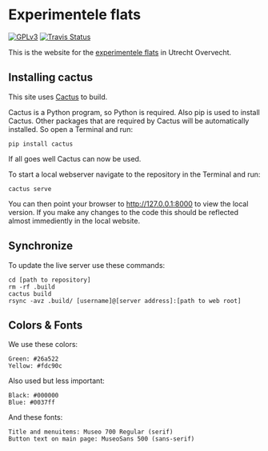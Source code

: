 Experimentele flats
===================

[![GPLv3](https://img.shields.io/badge/license-GPLv3-blue.svg)](https://github.com/experimentele-flats/experimentele-flats/blob/master/LICENSE)
[![Travis Status](https://img.shields.io/travis/experimentele-flats/experimentele-flats/master.svg)](https://travis-ci.com/experimentele-flats/experimentele-flats)

This is the website for the [experimentele flats](https://experimentele-flats.nl/) in Utrecht Overvecht.


Installing cactus
-----------------

This site uses [Cactus](https://github.com/eudicots/Cactus/) to build.

Cactus is a Python program, so Python is required.
Also pip is used to install Cactus.
Other packages that are required by Cactus will be automatically installed.
So open a Terminal and run:

    pip install cactus

If all goes well Cactus can now be used.

To start a local webserver navigate to the repository in the Terminal
and run:

    cactus serve

You can then point your browser to http://127.0.0.1:8000 to view the
local version. If you make any changes to the code this should be
reflected almost immediently in the local website.


Synchronize
-----------

To update the live server use these commands:

    cd [path to repository]
    rm -rf .build
    cactus build
    rsync -avz .build/ [username]@[server address]:[path to web root]


Colors & Fonts
--------------

We use these colors:

    Green: #26a522
    Yellow: #fdc90c

Also used but less important:

    Black: #000000
    Blue: #0037ff

And these fonts:

    Title and menuitems: Museo 700 Regular (serif)
    Button text on main page: MuseoSans 500 (sans-serif)
